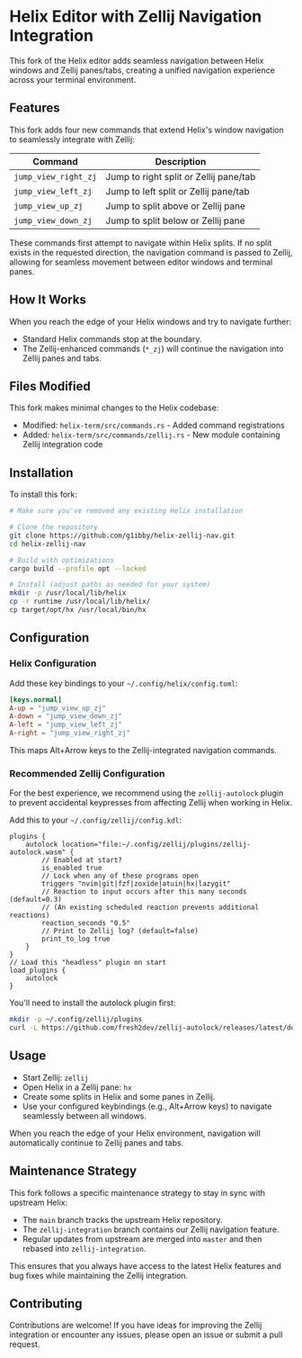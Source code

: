 # Helix Editor with Zellij Navigation Integration

This fork of the Helix editor adds seamless navigation between Helix windows and Zellij panes/tabs, creating a unified navigation experience across your terminal environment.

## Features

This fork adds four new commands that extend Helix's window navigation to seamlessly integrate with Zellij:

| Command                | Description                               |
|------------------------|-------------------------------------------|
| `jump_view_right_zj`   | Jump to right split or Zellij pane/tab    |
| `jump_view_left_zj`    | Jump to left split or Zellij pane/tab     |
| `jump_view_up_zj`      | Jump to split above or Zellij pane        |
| `jump_view_down_zj`    | Jump to split below or Zellij pane        |

These commands first attempt to navigate within Helix splits. If no split exists in the requested direction, the navigation command is passed to Zellij, allowing for seamless movement between editor windows and terminal panes.

## How It Works

When you reach the edge of your Helix windows and try to navigate further:

*   Standard Helix commands stop at the boundary.
*   The Zellij-enhanced commands (`*_zj`) will continue the navigation into Zellij panes and tabs.

## Files Modified

This fork makes minimal changes to the Helix codebase:

*   Modified: `helix-term/src/commands.rs` - Added command registrations
*   Added: `helix-term/src/commands/zellij.rs` - New module containing Zellij integration code

## Installation

To install this fork:
```bash
# Make sure you've removed any existing Helix installation

# Clone the repository
git clone https://github.com/g1ibby/helix-zellij-nav.git
cd helix-zellij-nav

# Build with optimizations
cargo build --profile opt --locked

# Install (adjust paths as needed for your system)
mkdir -p /usr/local/lib/helix
cp -r runtime /usr/local/lib/helix/
cp target/opt/hx /usr/local/bin/hx
```
## Configuration

### Helix Configuration

Add these key bindings to your `~/.config/helix/config.toml`:
```toml
[keys.normal]
A-up = "jump_view_up_zj"
A-down = "jump_view_down_zj"
A-left = "jump_view_left_zj"
A-right = "jump_view_right_zj"
```

This maps Alt+Arrow keys to the Zellij-integrated navigation commands.

### Recommended Zellij Configuration

For the best experience, we recommend using the `zellij-autolock` plugin to prevent accidental keypresses from affecting Zellij when working in Helix.

Add this to your `~/.config/zellij/config.kdl`:
```kdl
plugins {
    autolock location="file:~/.config/zellij/plugins/zellij-autolock.wasm" {
        // Enabled at start?
        is_enabled true
        // Lock when any of these programs open
        triggers "nvim|git|fzf|zoxide|atuin|hx|lazygit"
        // Reaction to input occurs after this many seconds (default=0.3)
        // (An existing scheduled reaction prevents additional reactions)
        reaction_seconds "0.5"
        // Print to Zellij log? (default=false)
        print_to_log true
    }
}
// Load this "headless" plugin on start
load_plugins {
    autolock
}
```

You'll need to install the autolock plugin first:
```bash
mkdir -p ~/.config/zellij/plugins
curl -L https://github.com/fresh2dev/zellij-autolock/releases/latest/download/zellij-autolock.wasm -o ~/.config/zellij/plugins/zellij-autolock.wasm
```
## Usage

*   Start Zellij: `zellij`
*   Open Helix in a Zellij pane: `hx`
*   Create some splits in Helix and some panes in Zellij.
*   Use your configured keybindings (e.g., Alt+Arrow keys) to navigate seamlessly between all windows.

When you reach the edge of your Helix environment, navigation will automatically continue to Zellij panes and tabs.
## Maintenance Strategy

This fork follows a specific maintenance strategy to stay in sync with upstream Helix:

*   The `main` branch tracks the upstream Helix repository.
*   The `zellij-integration` branch contains our Zellij navigation feature.
*   Regular updates from upstream are merged into `master` and then rebased into `zellij-integration`.

This ensures that you always have access to the latest Helix features and bug fixes while maintaining the Zellij integration.

## Contributing

Contributions are welcome! If you have ideas for improving the Zellij integration or encounter any issues, please open an issue or submit a pull request.
